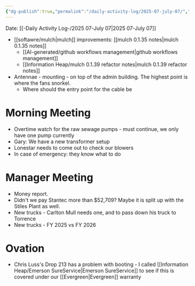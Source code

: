 ```yaml
---
{"dg-publish":true,"permalink":"/daily-activity-log/2025-07-july-07/","noteIcon":"","created":"2025-07-07T14:23:43.546-05:00"}
---
```


Date: [[-Daily Activity Log-/2025 07-July 07\|2025 07-July 07]]

- [[softawre/mulch\|mulch]] improvements: [[mulch 0.1.35 notes\|mulch 0.1.35 notes]]
	- [[AI-generated/github workflows management\|github workflows management]]
	- [[Information Heap/mulch 0.1.39 refactor notes\|mulch 0.1.39 refactor notes]]
- Antennae - mounting - on top of the admin building. The highest point is where the fans snorkel.
	- Where should the entry point for the cable be


# Morning Meeting
- Overtime watch for the raw sewage pumps - must continue, we only have one pump currently
- Gary: We have a new transformer setup
- Lonestar needs to come out to check our blowers
- In case of emergency: they know what to do

# Manager Meeting
- Money report. 
- Didn't we pay Stantec more than $52,709? Maybe it is split up with the Stiles Plant as well.
- New trucks - Carlton Mull needs one, and to pass down his truck to Torrence
- New trucks - FY 2025 vs FY 2026
# Ovation

- Chris Luss's Drop 213 has a problem with booting - I called [[Information Heap/Emerson SureService\|Emerson SureService]] to see if this is covered under our [[Evergreen\|Evergreen]] warranty